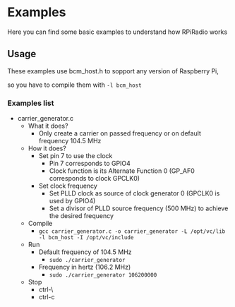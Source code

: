 # Examples

Here you can find some basic examples to understand how RPiRadio works

## Usage
These examples use bcm_host.h to sopport any version of Raspberry Pi, 

so you have to compile them with `-l bcm_host`

### Examples list
- carrier_generator.c
  - What it does?
      - Only create a carrier on passed frequency or on default frequency 104.5 MHz
  - How it does?
      - Set pin 7 to use the clock
        - Pin 7 corresponds to GPIO4
        - Clock function is its Alternate Function 0 (GP_AF0 corresponds to clock GPCLK0)
      - Set clock frequency
        - Set PLLD clock as source of clock generator 0 (GPCLK0 is used by GPIO4)
        - Set a divisor of PLLD source frequency (500 MHz) to achieve the desired frequency
  - Compile
    - `gcc carrier_generator.c -o carrier_generator -L /opt/vc/lib -l bcm_host -I /opt/vc/include`
  - Run
    - Default frequency of 104.5 MHz
      - `sudo ./carrier_generator`
    - Frequency in hertz (106.2 MHz)
      - `sudo ./carrier_generator 106200000`
  - Stop
    - ctrl-\
    - ctrl-c

      
      
      
      
      

